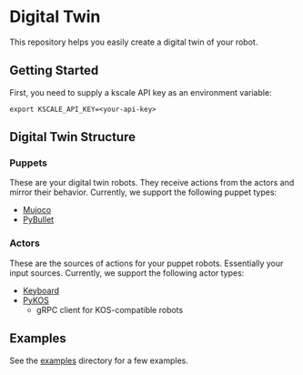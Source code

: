 # Digital Twin

This repository helps you easily create a digital twin of your robot.

## Getting Started

First, you need to supply a kscale API key as an environment variable: 

```
export KSCALE_API_KEY=<your-api-key>
```

## Digital Twin Structure

### Puppets

These are your digital twin robots. They receive actions from the actors and mirror their behavior. Currently, we support the following puppet types:

- [Mujoco](digital_twin/puppet/mujoco.py)
- [PyBullet](digital_twin/puppet/pybullet.py)

### Actors

These are the sources of actions for your puppet robots. Essentially your input sources. Currently, we support the following actor types:

- [Keyboard](digital_twin/actor/keyboard.py)
- [PyKOS](digital_twin/actor/pykos.py)
    - gRPC client for KOS-compatible robots

## Examples

See the [examples](examples) directory for a few examples.

